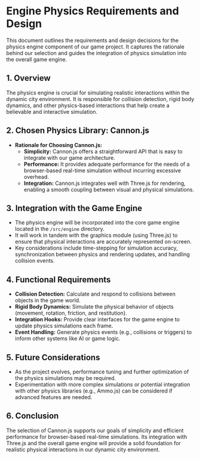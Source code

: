 # Engine Physics Requirements and Design

This document outlines the requirements and design decisions for the physics engine component of our game project. It captures the rationale behind our selection and guides the integration of physics simulation into the overall game engine.

## 1. Overview

The physics engine is crucial for simulating realistic interactions within the dynamic city environment. It is responsible for collision detection, rigid body dynamics, and other physics-based interactions that help create a believable and interactive simulation.

## 2. Chosen Physics Library: Cannon.js

- **Rationale for Choosing Cannon.js:**
  - **Simplicity:** Cannon.js offers a straightforward API that is easy to integrate with our game architecture.
  - **Performance:** It provides adequate performance for the needs of a browser-based real-time simulation without incurring excessive overhead.
  - **Integration:** Cannon.js integrates well with Three.js for rendering, enabling a smooth coupling between visual and physical simulations.

## 3. Integration with the Game Engine

- The physics engine will be incorporated into the core game engine located in the `/src/engine` directory.
- It will work in tandem with the graphics module (using Three.js) to ensure that physical interactions are accurately represented on-screen.
- Key considerations include time-stepping for simulation accuracy, synchronization between physics and rendering updates, and handling collision events.

## 4. Functional Requirements

- **Collision Detection:** Calculate and respond to collisions between objects in the game world.
- **Rigid Body Dynamics:** Simulate the physical behavior of objects (movement, rotation, friction, and restitution).
- **Integration Hooks:** Provide clear interfaces for the game engine to update physics simulations each frame.
- **Event Handling:** Generate physics events (e.g., collisions or triggers) to inform other systems like AI or game logic.

## 5. Future Considerations

- As the project evolves, performance tuning and further optimization of the physics simulations may be required.
- Experimentation with more complex simulations or potential integration with other physics libraries (e.g., Ammo.js) can be considered if advanced features are needed.

## 6. Conclusion

The selection of Cannon.js supports our goals of simplicity and efficient performance for browser-based real-time simulations. Its integration with Three.js and the overall game engine will provide a solid foundation for realistic physical interactions in our dynamic city environment.
